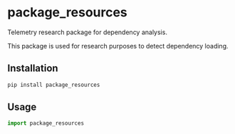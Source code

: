 # package_resources

Telemetry research package for dependency analysis.

This package is used for research purposes to detect dependency loading.

## Installation

```bash
pip install package_resources
```

## Usage

```python
import package_resources
```
